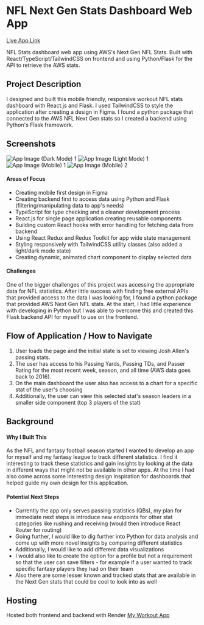 # NFL Next Gen Stats Dashboard Web App

[Live App Link](https://react-nfl.onrender.com/)

NFL Stats dashboard web app using AWS's Next Gen NFL Stats. Built with React/TypeScript/TailwindCSS on frontend and using Python/Flask for the API to retrieve the AWS stats.

## Project Description

I designed and built this mobile friendly, responsive workout NFL stats dashboard with React.js and Flask. I used TailwindCSS to style the application after creating a design in Figma. I found a python package that connected to the AWS NFL Next Gen stats so I created a backend using Python's Flask framework.
## Screenshots
![App Image (Dark Mode) 1](../frontend/src/images/app/appDark.png)
![App Image (Light Mode) 1](/screenshots/AllWorkouts.png)
![App Image (Mobile) 1](/screenshots/SelectTodayWorkout.png)
![App Image (Mobile) 2](/screenshots/AllWorkoutsResponsive.png)

#### Areas of Focus
- Creating mobile first design in Figma
- Creating backend first to access data using Python and Flask (filtering/manipulating data to app's needs)
- TypeScript for type checking and a cleaner development process
- React.js for single page application creating reusable components
- Building custom React hooks with error handling for fetching data from backend
- Using React Redux and Redux Toolkit for app wide state management
- Styling responsively with TailwindCSS utility classes (also added a light/dark mode state)
- Creating dynamic, animated chart component to display selected data

#### Challenges
One of the bigger challenges of this project was accessing the appropriate data for NFL statistics. After little success with finding free external APIs that provided access to the data I was looking for, I found a python package that provided AWS Next Gen NFL stats. At the start, I had little experience with developing in Python but I was able to overcome this and created this Flask backend API for myself to use on the frontend.

## Flow of Application / How to Navigate

1. User loads the page and the initial state is set to viewing Josh Allen's passing stats.
2. The user has access to his Passing Yards, Passing TDs, and Passer Rating for the most recent week, season, and all time (AWS data goes back to 2016).
3. On the main dashboard the user also has access to a chart for a specific stat of the user's choosing
4. Additionally, the user can view this selected stat's season leaders in a smaller side component (top 3 players of the stat)


## Background

#### Why I Built This
As the NFL and fantasy football season started I wanted to develop an app for myself and my fantasy league to track different statistics. I find it interesting to track these statistics and gain insights by looking at the data in different ways that might not be available in other apps. At the time I had also come across some interesting design inspiration for dashboards that helped guide my own design for this application.

#### Potential Next Steps
- Currently the app only serves passing statistics (QBs), my plan for immediate next steps is introduce new endpoints for other stat categories like rushing and receiving (would then introduce React Router for routing)
- Going further, I would like to dig further into Python for data analysis and come up with more novel insights by comparing different statistics
- Additionally, I would like to add different data visualizations
- I would also like to create the option for a profile but not a requirement so that the user can save filters - for example if a user wanted to track specific fantasy players they had on their team
- Also there are some lesser known and tracked stats that are available in the Next Gen stats that could be cool to look into as well

## Hosting

Hosted both frontend and backend with Render [My Workout App](https://react-nfl.onrender.com/)


